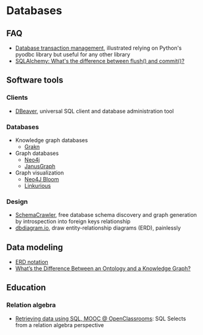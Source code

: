 # Databases
## FAQ
- [Database transaction management](https://github.com/mkleehammer/pyodbc/wiki/Database-Transaction-Management), illustrated relying on Python's pyodbc library but useful for any other library
- [SQLAlchemy: What's the difference between flush() and commit()?](https://stackoverflow.com/a/4202016)

## Software tools
### Clients
- [DBeaver](https://dbeaver.io/), universal SQL client and database administration tool

### Databases

- Knowledge graph databases
  - [Grakn](https://grakn.ai/)
- Graph databases
  - [Neo4j](https://neo4j.com/product/neo4j-graph-database/)
  - [JanusGraph](https://janusgraph.org/)
- Graph visualization
  - [Neo4J Bloom](https://neo4j.com/product/bloom/)
  - [Linkurious](https://linkurio.us/)

### Design
- [SchemaCrawler](https://www.schemacrawler.com/), free database schema discovery and graph generation by introspection into foreign keys relationship
- [dbdiagram.io](https://dbdiagram.io/), draw entity-relationship diagrams (ERD), painlessly

## Data modeling
- [ERD notation](https://www.omg.org/retail-depository/arts-odm-73/data_modeling_methodology_and_.htm)
- [What’s the Difference Between an Ontology and a Knowledge Graph?](https://enterprise-knowledge.com/whats-the-difference-between-an-ontology-and-a-knowledge-graph/)

## Education
### Relation algebra
- [Retrieving data using SQL, MOOC @ OpenClassrooms](https://openclassrooms.com/en/courses/2071486-retrieve-data-using-sql): SQL Selects from a relation algebra perspective

